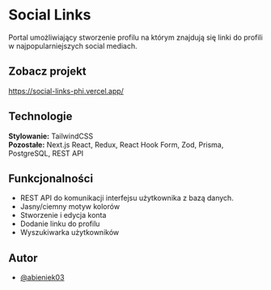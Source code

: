 # Social Links

Portal umożliwiający stworzenie profilu na którym znajdują się linki do profili w najpopularniejszych social mediach.

## Zobacz projekt

https://social-links-phi.vercel.app/

## Technologie

**Stylowanie:** TailwindCSS \
**Pozostałe:** Next.js React, Redux, React Hook Form, Zod, Prisma, PostgreSQL, REST API

## Funkcjonalności

- REST API do komunikacji interfejsu użytkownika z bazą danych.
- Jasny/ciemny motyw kolorów
- Stworzenie i edycja konta
- Dodanie linku do profilu
- Wyszukiwarka użytkowników

## Autor

- [@abieniek03](https://www.github.com/abieniek03)
